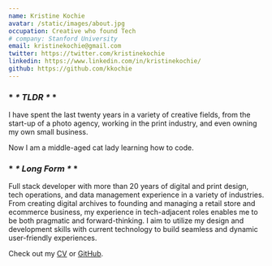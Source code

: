 ```yaml
---
name: Kristine Kochie
avatar: /static/images/about.jpg
occupation: Creative who found Tech
# company: Stanford University
email: kristinekochie@gmail.com
twitter: https://twitter.com/kristinekochie
linkedin: https://www.linkedin.com/in/kristinekochie/
github: https://github.com/kkochie
---
```


### \* _* TLDR *_ \*

I have spent the last twenty years in a variety of creative fields, from the start-up of a photo agency, working in the print industry, and even owning my own small business.

Now I am a middle-aged cat lady learning how to code.

### \* _* Long Form *_ \*

Full stack developer with more than 20 years of digital and print design, tech operations, and data management experience in a variety of industries. From creating digital archives to founding and managing a retail store and ecommerce business, my experience in tech-adjacent roles enables me to be both pragmatic and forward-thinking. I aim to utilize my design and development skills with current technology to build seamless and dynamic user-friendly experiences.

Check out my [CV](https://docs.google.com/document/d/1LvhyPyf21SUN7Yj-dEhTuJgeF37y2LUUS9VghLPujgM/edit?usp=sharing) or [GitHub](https://github.com/kkochie).
